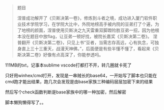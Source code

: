 > 题目
>
> 涅普成功解开了《贝斯决第一卷》，修炼到斗者之境，成功进入厦门软件职业技术学院学习，在学院大比中，外院地榜高手被内院的豆弟打了个遍，为了地榜的颜面，涅普使用贝斯决之九天雷重双脚蹬险胜豆弟一招，因为他根本没在题目中放flag，让豆弟一顿好找，被院长嘉奖《贝斯决第二卷》。
> 涅普翻开《贝斯决第二卷》，只见上书“豆者，当需志存高远，心有执念，可独身直上三十三重天，战漫天神佛。”，后面便是有些半懂不懂了，看起来《贝斯决第二卷》好像有点高深了，你能参透吗。

111MB的txt，记事本sublime vscode打都打不开，转几圈就卡死了

只好用winhex/cmd打开，发现是一串贼长的base64，一开始写了脚本也只能在cmd跑才能出结果，跑几次会发现是由base家族三种编码层层加密下来的结果

然后写个check函数判断是base家族中的哪一种加密，然后解密

脚本懒狗懒得写了。。
